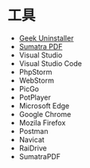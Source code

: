 # 工具

- [Geek Uninstaller](https://geekuninstaller.com/)
- [Sumatra PDF](https://www.sumatrapdfreader.org/free-pdf-reader)
- Visual Studio
- Visual Studio Code
- PhpStorm
- WebStorm
- PicGo
- PotPlayer
- Microsoft Edge
- Google Chrome
- Mozila Firefox
- Postman
- Navicat
- RaiDrive
- SumatraPDF

